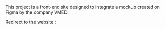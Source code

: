 This project is a front-end site designed to integrate a mockup created on Figma by the company VMED.


Redirect to the website :
 
 
